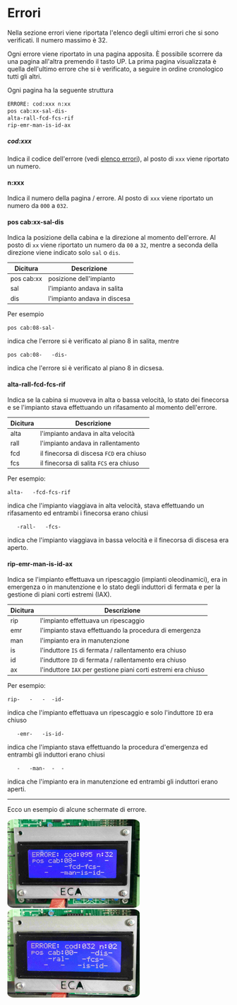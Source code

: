 # Errori

Nella sezione errori viene riportata l'elenco degli ultimi errori che si sono verificati. Il numero massimo
è 32.

Ogni errore viene riportato in una pagina apposita.
È possibile scorrere da una pagina all'altra premendo il tasto UP. La prima pagina visualizzata è quella dell'ultimo errore che si è verificato, a seguire in ordine cronologico tutti gli altri.

Ogni pagina ha la seguente struttura

```
ERRORE: cod:xxx n:xx
pos cab:xx-sal-dis-
alta-rall-fcd-fcs-rif
rip-emr-man-is-id-ax
```

##### cod:xxx

Indica il codice dell'errore (vedi [elenco errori](./elenco.md)), al posto di `xxx` viene riportato un numero.

#### n:xxx

Indica il numero della pagina / errore. Al posto di `xxx` viene riportato un numero da `000` a `032`.

#### pos cab:xx-sal-dis

Indica la posizione della cabina e la direzione al momento dell'errore. Al posto di `xx` viene riportato un
numero da `00` a `32`, mentre a seconda della direzione viene indicato solo `sal` o `dis`.

Dicitura|Descrizione
---|---
pos cab:xx|posizione dell'impianto
sal|l'impianto andava in salita
dis|l'impianto andava in discesa

Per esempio

```
pos cab:08-sal-
```

indica che l'errore si è verificato al piano 8 in salita, mentre

```
pos cab:08-   -dis-
```

indica che l'errore si è verificato al piano 8 in dicsesa.

#### alta-rall-fcd-fcs-rif

Indica se la cabina si muoveva in alta o bassa velocità, lo stato dei finecorsa e se l'impianto
stava effettuando un rifasamento al momento dell'errore.

Dicitura|Descrizione
---|---
alta|l'impianto andava in alta velocità
rall|l'impianto andava in rallentamento
fcd|il finecorsa di discesa `FCD` era chiuso
fcs|il finecorsa di salita `FCS` era chiuso

Per esempio:

```
alta-   -fcd-fcs-rif
```

indica che l'impianto viaggiava in alta velocità, stava effettuando un rifasamento ed entrambi i finecorsa erano
chiusi

```
   -rall-   -fcs-
```

indica che l'impianto viaggiava in bassa velocità e il finecorsa di discesa era aperto.

#### rip-emr-man-is-id-ax

Indica se l'impianto effettuava un ripescaggio (impianti oleodinamici), era in emergenza o in manutenzione e lo stato degli induttori di fermata e per la gestione di piani corti estremi (IAX).

Dicitura|Descrizione
---|---
rip|l'impianto effettuava un ripescaggio
emr|l'impianto stava effettuando la procedura di emergenza
man|l'impianto era in manutenzione
is|l'induttore `IS` di fermata / rallentamento era chiuso
id|l'induttore `ID` di fermata / rallentamento era chiuso
ax|l'induttore `IAX` per gestione piani corti estremi era chiuso

Per esempio:

```
rip-   -   -  -id-
```

indica che l'impianto effettuava un ripescaggio e solo l'induttore `ID` era chiuso

```
   -emr-   -is-id-
```

indica che l'impianto stava effettuando la procedura d'emergenza ed entrambi gli induttori erano chiusi

```
   -   -man-  -  -
```

indica che l'impianto era in manutenzione ed entrambi gli induttori erano aperti.

-----

Ecco un esempio di alcune schermate di errore.

<img src="../../../dist/errore-1.jpg" style="width: 300px; height: 200px; border-radius: 5%;"> <img src="../../../dist/errore-4.jpg" style="width: 300px; height: 200px; border-radius: 5%;">
